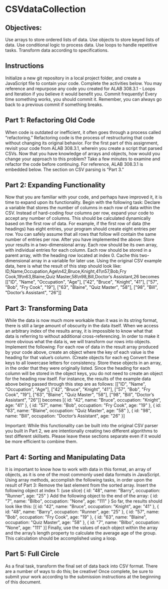 # CSVdataCollection

## Objectives:
Use arrays to store ordered lists of data.
Use objects to store keyed lists of data.
Use conditional logic to process data.
Use loops to handle repetitive tasks.
Transform data according to specifications.

## Instructions
Initialize a new git repository in a local project folder, and create a JavaScript file to contain your code. Complete the activities below. You may reference and repurpose any code you created for ALAB 308.3.1 - Loops and Iteration if you believe it would benefit you.
Commit frequently! Every time something works, you should commit it. Remember, you can always go back to a previous commit if something breaks.

## Part 1: Refactoring Old Code
When code is outdated or inefficient, it often goes through a process called “refactoring.” Refactoring code is the process of restructuring that code without changing its original behavior.
For the first part of this assignment, revisit your code from ALAB 308.3.1, wherein you create a script that parsed CSVs. Now that you have knowledge of arrays and objects, how would you change your approach to this problem? Take a few minutes to examine and refactor the code before continuing.
For reference, ALAB 308.3.1 is embedded below. The section on CSV parsing is “Part 3.”
## Part 2: Expanding Functionality
Now that you are familiar with your code, and perhaps have improved it, it is time to expand upon its functionality.
Begin with the following task:
Declare a variable that stores the number of columns in each row of data within the CSV.
Instead of hard-coding four columns per row, expand your code to accept any number of columns. This should be calculated dynamically based on the first row of data.
For example, if the first row of data (the headings) has eight entries, your program should create eight entries per row. You can safely assume that all rows that follow will contain the same number of entries per row.
After you have implemented the above:
Store your results in a two-dimensional array.
Each row should be its own array, with individual entries for each column.
Each row should be stored in a parent array, with the heading row located at index 0.
Cache this two-dimensional array in a variable for later use.
Using the original CSV example data, here is what the result of this step should look like:
ID,Name,Occupation,Age\n42,Bruce,Knight,41\n57,Bob,Fry Cook,19\n63,Blaine,Quiz Master,58\n98,Bill,Doctor’s Assistant,26
becomes
[["ID", "Name", "Occupation", "Age"],
 ["42", "Bruce", "Knight", "41"],
 ["57", "Bob", "Fry Cook", "19"],
 ["63", "Blaine", "Quiz Master", "58"],
 ["98", "Bill", "Doctor’s Assistant", "26"]]

 ## Part 3: Transforming Data
While the data is now much more workable than it was in its string format, there is still a large amount of obscurity in the data itself. When we access an arbitrary index of the results array, it is impossible to know what that data is referring to without additional cross-referencing.
In order to make it more obvious what the data is, we will transform our rows into objects.
Implement the following:
For each row of data in the result array produced by your code above, create an object where the key of each value is the heading for that value’s column. (Create objects for each eg 
Convert these keys to all lowercase letters for consistency.
Store these objects in an array, in the order that they were originally listed.
Since the heading for each column will be stored in the object keys, you do not need to create an object for the heading row itself.
For instance, the results of the example data above being passed through this step are as follows:
[["ID", "Name", "Occupation", "Age"],
 ["42", "Bruce", "Knight", "41"],
 ["57", "Bob", "Fry Cook", "19"],
 ["63", "Blaine", "Quiz Master", "58"],
 ["98", "Bill", "Doctor’s Assistant", "26"]]
becomes
[{ id: "42", name: "Bruce", occupation: "Knight", age: "41" },
 { id: "57", name: "Bob", occupation: "Fry Cook", age: "19" },
 { id: "63", name: "Blaine", occupation: "Quiz Master", age: "58" },
 { id: "98", name: "Bill", occupation: "Doctor’s Assistant", age: "26" }]

Important: While this functionality can be built into the original CSV parser you built in Part 2, we are intentionally creating two different algorithms to test different skillsets. Please leave these sections separate even if it would be more efficient to combine them.

## Part 4: Sorting and Manipulating Data
It is important to know how to work with data in this format, an array of objects, as it is one of the most commonly used data formats in JavaScript.
Using array methods, accomplish the following tasks, in order upon the result of Part 3:
Remove the last element from the sorted array.
Insert the following object at index 1: (use slice)
{ id: "48", name: "Barry", occupation: "Runner", age: "25" }
Add the following object to the end of the array:
{ id: "7", name: "Bilbo", occupation: "None", age: "111" }
So far, the results should look like this:
[{ id: "42", name: "Bruce", occupation: "Knight", age: "41" },
 { id: "48", name: "Barry", occupation: "Runner", age: "25" },
 { id: "57", name: "Bob", occupation: "Fry Cook", age: "19" },
 { id: "63", name: "Blaine", occupation: "Quiz Master", age: "58" },
 { id: "7", name: "Bilbo", occupation: "None", age: "111" }]
Finally, use the values of each object within the array and the array’s length property to calculate the average age of the group. This calculation should be accomplished using a loop.


## Part 5: Full Circle
As a final task, transform the final set of data back into CSV format.
There are a number of ways to do this; be creative!
Once complete, be sure to submit your work according to the submission instructions at the beginning of this document.
